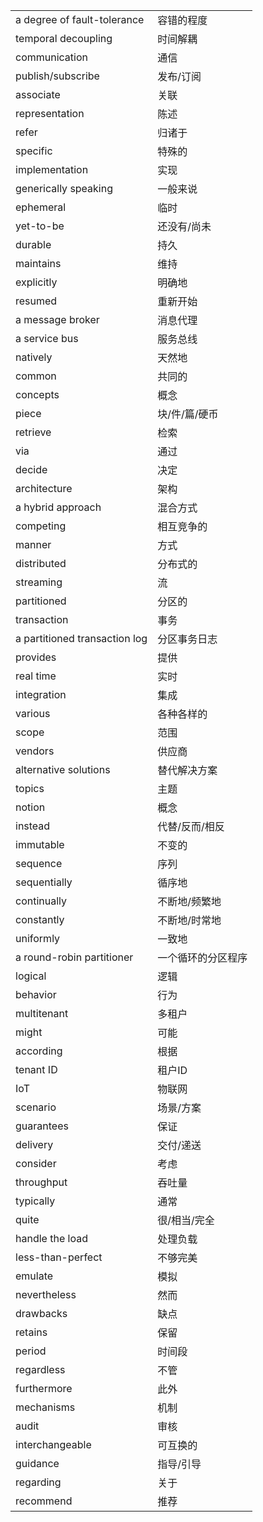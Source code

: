 



|                               |                    |
| ----------------------------- | ------------------ |
| a degree of fault-tolerance   | 容错的程度         |
| temporal decoupling           | 时间解耦           |
| communication                 | 通信               |
| publish/subscribe             | 发布/订阅          |
| associate                     | 关联               |
| representation                | 陈述               |
| refer                         | 归诸于             |
| specific                      | 特殊的             |
| implementation                | 实现               |
| generically speaking          | 一般来说           |
| ephemeral                     | 临时               |
| yet-to-be                     | 还没有/尚未        |
| durable                       | 持久               |
| maintains                     | 维持               |
| explicitly                    | 明确地             |
| resumed                       | 重新开始           |
| a message broker              | 消息代理           |
| a service bus                 | 服务总线           |
| natively                      | 天然地             |
| common                        | 共同的             |
| concepts                      | 概念               |
| piece                         | 块/件/篇/硬币      |
| retrieve                      | 检索               |
| via                           | 通过               |
| decide                        | 决定               |
| architecture                  | 架构               |
| a hybrid approach             | 混合方式           |
| competing                     | 相互竞争的         |
| manner                        | 方式               |
| distributed                   | 分布式的           |
| streaming                     | 流                 |
| partitioned                   | 分区的             |
| transaction                   | 事务               |
| a partitioned transaction log | 分区事务日志       |
| provides                      | 提供               |
| real time                     | 实时               |
| integration                   | 集成               |
| various                       | 各种各样的         |
| scope                         | 范围               |
| vendors                       | 供应商             |
| alternative solutions         | 替代解决方案       |
| topics                        | 主题               |
| notion                        | 概念               |
| instead                       | 代替/反而/相反     |
| immutable                     | 不变的             |
| sequence                      | 序列               |
| sequentially                  | 循序地             |
| continually                   | 不断地/频繁地      |
| constantly                    | 不断地/时常地      |
| uniformly                     | 一致地             |
| a round-robin partitioner     | 一个循环的分区程序 |
| logical                       | 逻辑               |
| behavior                      | 行为               |
| multitenant                   | 多租户             |
| might                         | 可能               |
| according                     | 根据               |
| tenant ID                     | 租户ID             |
| IoT                           | 物联网             |
| scenario                      | 场景/方案          |
| guarantees                    | 保证               |
| delivery                      | 交付/递送          |
| consider                      | 考虑               |
| throughput                    | 吞吐量             |
| typically                     | 通常               |
| quite                         | 很/相当/完全       |
| handle the load               | 处理负载           |
| less-than-perfect             | 不够完美           |
| emulate                       | 模拟               |
| nevertheless                  | 然而               |
| drawbacks                     | 缺点               |
| retains                       | 保留               |
| period                        | 时间段             |
| regardless                    | 不管               |
| furthermore                   | 此外               |
| mechanisms                    | 机制               |
| audit                         | 审核               |
| interchangeable               | 可互换的           |
| guidance                      | 指导/引导          |
| regarding                     | 关于               |
| recommend                     | 推荐               |

